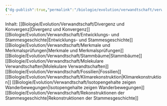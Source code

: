 ```yaml
---
{"dg-publish":true,"permalink":"/biologie/evolution/verwandtschaft/verwandschaft/"}
---
```


Inhalt:
[[Biologie/Evolution/Verwandtschaft/Divergenz und Konvergenz\|Divergenz und Konvergenz]]
[[Biologie/Evolution/Verwandtschaft/Entwicklungs- und Stammesgeschichte\|Entwicklungs- und Stammesgeschichte]]
[[Biologie/Evolution/Verwandtschaft/Merkmale und Merkmalsprüfungen\|Merkmale und Merkmalsprüfungen]]
[[Biologie/Evolution/Verwandtschaft/Stammbäume\|Stammbäume]]
[[Biologie/Evolution/Verwandtschaft/Molekulare Verwandtschaften\|Molekulare Verwandtschaften]]
[[Biologie/Evolution/Verwandtschaft/Fossilien\|Fossilien]]
[[Biologie/Evolution/Verwandtschaft/Klimarekonstruktion\|Klimarekonstruktion]]
[[Biologie/Evolution/Verwandtschaft/Isotopengehalte zeigen Wanderbewegungen\|Isotopengehalte zeigen Wanderbewegungen]]
[[Biologie/Evolution/Verwandtschaft/Rekonstruktionen der Stammesgeschichte\|Rekonstruktionen der Stammesgeschichte]]
